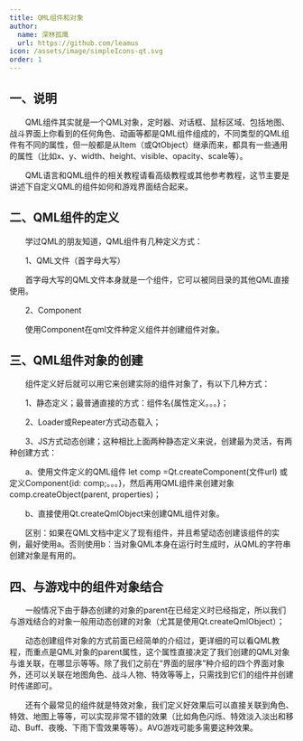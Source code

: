 ```yaml
---
title: QML组件和对象
author:
  name: 深林孤鹰
  url: https://github.com/leamus
icon: /assets/image/simpleIcons-qt.svg
order: 1
---
```


## 一、说明

&emsp;&emsp;QML组件其实就是一个QML对象，定时器、对话框、鼠标区域、包括地图、战斗界面上你看到的任何角色、动画等都是QML组件组成的，不同类型的QML组件有不同的属性，但一般都是从Item（或QtObject）继承而来，都具有一些通用的属性（比如x、y、width、height、visible、opacity、scale等）。

&emsp;&emsp;QML语言和QML组件的相关教程请看高级教程或其他参考教程，这节主要是讲述下自定义QML的组件如何和游戏界面结合起来。

## 二、QML组件的定义

&emsp;&emsp;学过QML的朋友知道，QML组件有几种定义方式：

&emsp;&emsp;1、QML文件（首字母大写）

&emsp;&emsp;首字母大写的QML文件本身就是一个组件，它可以被同目录的其他QML直接使用。

&emsp;&emsp;2、Component

&emsp;&emsp;使用Component在qml文件种定义组件并创建组件对象。

## 三、QML组件对象的创建

&emsp;&emsp;组件定义好后就可以用它来创建实际的组件对象了，有以下几种方式：

&emsp;&emsp;1、静态定义；最普通直接的方式：组件名{属性定义。。。}；

&emsp;&emsp;2、Loader或Repeater方式动态载入；

&emsp;&emsp;3、JS方式动态创建；这种相比上面两种静态定义来说，创建最为灵活，有两种创建方式：

&emsp;&emsp;a、使用文件定义的QML组件 let comp =Qt.createComponent(文件url) 或 定义Component{id: comp;。。。}，然后再用QML组件来创建对象comp.createObject(parent, properties)；

&emsp;&emsp;b、直接使用Qt.createQmlObject来创建QML组件对象。

&emsp;&emsp;区别：如果在QML文档中定义了现有组件，并且希望动态创建该组件的实例，最好使用a。否则使用b：当对象QML本身在运行时生成时，从QML的字符串创建对象是有用的。

## 四、与游戏中的组件对象结合

&emsp;&emsp;一般情况下由于静态创建的对象的parent在已经定义时已经指定，所以我们与游戏结合的对象一般用动态创建的对象（尤其是使用Qt.createQmlObject）；

&emsp;&emsp;动态创建组件对象的方式前面已经简单的介绍过，更详细的可以看QML教程，而重点是QML对象的parent属性，这个属性直接决定了我们创建的QML对象与谁关联，在哪显示等等。除了我们之前在“界面的层序”种介绍的四个界面对象外，还可以关联在地图角色、战斗人物、特效等等上，只需找到它们的组件并创建时传递即可。

&emsp;&emsp;还有个最常见的组件就是特效对象，我们定义好效果后可以直接关联到角色、特效、地图上等等，可以实现非常不错的效果（比如角色闪烁、特效淡入淡出和移动、Buff、夜晚、下雨下雪效果等等）。AVG游戏可能多需要这种效果。
